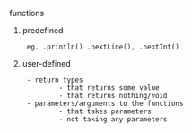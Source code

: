 functions 
1. predefined

		eg. .println() .nextLine(), .nextInt()

2. user-defined

		- return types
				- that returns some value
				- that returns nothing/void
		- parameters/arguments to the functions
				- that takes parameters
				- not taking any parameters


